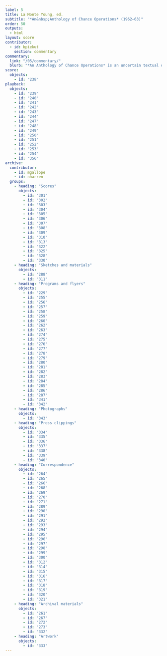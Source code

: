 ```yaml
---
label: 5
title: La Monte Young, ed.
subtitle: "*An&nbsp;Anthology of Chance Operations* (1962–63)"
order: 50
outputs: 
  - html
layout: score
contributor:
  - id: bpiekut
    section: commentary
commentary:
  link: "/05/commentary/"
  blurb: "*An Anthology of Chance Operations* is an uncertain textual object dense with history. The haphazard miscellany of scores, essays, and manifestos offers an early 1960s snapshot of competing cliques of New York–based practitioners who trained as visual artists, dancers, musicians, and poets. These individuals often worked to break down the separations between those disciplines with experimental notation as a common tool. The 1963 first edition was edited by La Monte Young, designed with striking typography by George Maciunas, and co-published by Young and Jackson Mac Low. Here, we present a complete digital edition of a rare, pre-publication, hand-bound proof from 1962 that names Jackson Mac Low and George Maciunas as publishers and includes materials ultimately excluded from the 1963 edition."
score:
  objects:
    - id: "238"
playback:
  objects:
    - id: "239"
    - id: "240"
    - id: "241"
    - id: "242"
    - id: "243"
    - id: "244"
    - id: "247"
    - id: "248"
    - id: "249"
    - id: "250"
    - id: "251"
    - id: "252"
    - id: "253"
    - id: "254"
    - id: "356"
archive: 
  contributor:
    - id: mgallope
    - id: nharren
  groups:
    - heading: "Scores"
      objects:
        - id: "301"
        - id: "302"
        - id: "303"
        - id: "304"
        - id: "305"
        - id: "306"
        - id: "307"
        - id: "308"
        - id: "309"
        - id: "310"
        - id: "313"
        - id: "322"
        - id: "325"
        - id: "328"
        - id: "330"
    - heading: "Sketches and materials"
      objects:
        - id: "288"
        - id: "311"
    - heading: "Programs and flyers"
      objects:
        - id: "229"
        - id: "255"
        - id: "256"
        - id: "257"
        - id: "258"
        - id: "259"
        - id: "260"
        - id: "262"
        - id: "263"
        - id: "274"
        - id: "275"
        - id: "276"
        - id: "277"
        - id: "278"
        - id: "279"
        - id: "280"
        - id: "281"
        - id: "282"
        - id: "283"
        - id: "284"
        - id: "285"
        - id: "286"
        - id: "287"
        - id: "341"
        - id: "342"
    - heading: "Photographs"
      objects:
        - id: "343"
    - heading: "Press clippings"
      objects:
        - id: "334"
        - id: "335"
        - id: "336"
        - id: "337"
        - id: "338"
        - id: "339"
        - id: "340"
    - heading: "Correspondence"
      objects:
        - id: "264"
        - id: "265"
        - id: "266"
        - id: "268"
        - id: "269"
        - id: "270"
        - id: "271"
        - id: "289"
        - id: "290"
        - id: "291"
        - id: "292"
        - id: "293"
        - id: "294"
        - id: "295"
        - id: "296"
        - id: "297"
        - id: "298"
        - id: "299"
        - id: "300"
        - id: "312"
        - id: "314"
        - id: "315"
        - id: "316"
        - id: "317"
        - id: "318"
        - id: "319"
        - id: "320"
        - id: "321"
    - heading: "Archival materials"
      objects:
        - id: "261"
        - id: "267"
        - id: "272"
        - id: "273"
        - id: "332"
    - heading: "Artwork"
      objects:
        - id: "333"
---
```

